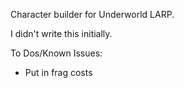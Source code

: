 Character builder for Underworld LARP.

I didn't write this initially.

To Dos/Known Issues:
- Put in frag costs